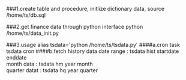 ###1.create table and procedure, initlize dictionary data, 
source /home/ts/db.sql

###2.get finance data through python interface
python /home/ts/data_init.py

###3.usage
alias tsdata='python /home/ts/tsdata.py'
####a.cron task
tsdata cron
####b.fetch history data
date range : tsdata hist startdate enddate  
month data : tsdata hm year month  
quarter datat : tsdata hq year quarter  

